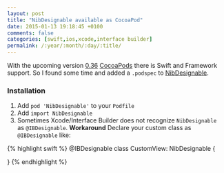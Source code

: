 ```yaml
---
layout: post
title: "NibDesignable available as CocoaPod"
date: 2015-01-13 19:18:45 +0100
comments: false
categories: [swift,ios,xcode,interface builder]
permalink: /:year/:month/:day/:title/
---
```


With the upcoming version [0.36](http://blog.cocoapods.org/Pod-Authors-Guide-to-CocoaPods-Frameworks/) [CocoaPods](http://cocoapods.org) there is Swift and Framework support.
So I found some time and added a `.podspec` to [NibDesignable](https://github.com/mbogh/NibDesignable).

### Installation

1. Add `pod 'NibDesignable'` to your `Podfile`
2. Add `import NibDesignable`
3. Sometimes Xcode/Interface Builder does not recognize `NibDesignable` as `@IBDesignable`. **Workaround** Declare your custom class as `@IBDesignable` like:

{% highlight swift %}
@IBDesignable
class CustomView: NibDesignable {

}
{% endhighlight %}
